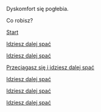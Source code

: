 ﻿Dyskomfort się pogłebia.

Co robisz?

[Start](/ptasieMleczko.md)

[Idziesz dalej spać](./spaniee.md)

[Idziesz dalej spać](../spaniee.md)

[Przeciągasz się i idziesz dalej spać](spanie/spaniee.md)

[Idziesz dalej spać](../../spaniee.md)

[Idziesz dalej spać](../../../spaniee.md)

[Idziesz dalej spać](../../../../spaniee.md)
